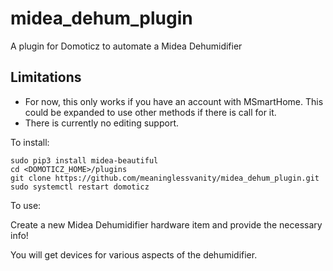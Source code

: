 # midea_dehum_plugin
A plugin for Domoticz to automate a Midea Dehumidifier

## Limitations
- For now, this only works if you have an account with MSmartHome.  This could be expanded to use other methods if there is call for it.
- There is currently no editing support.

To install:

```
sudo pip3 install midea-beautiful
cd <DOMOTICZ_HOME>/plugins   
git clone https://github.com/meaninglessvanity/midea_dehum_plugin.git
sudo systemctl restart domoticz
```

To use:

Create a new Midea Dehumidifier hardware item and provide the necessary info!

You will get devices for various aspects of the dehumidifier.
